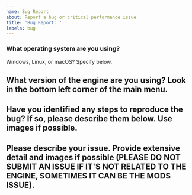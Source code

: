 ```yaml
---
name: Bug Report
about: Report a bug or critical performance issue
title: 'Bug Report: '
labels: bug
---
```


### What operating system are you using?
Windows, Linux, or macOS? Specify below.

## What version of the engine are you using? Look in the bottom left corner of the main menu.

## Have you identified any steps to reproduce the bug? If so, please describe them below. Use images if possible.

## Please describe your issue. Provide extensive detail and images if possible (PLEASE DO NOT SUBMIT AN ISSUE IF IT'S NOT RELATED TO THE ENGINE, SOMETIMES IT CAN BE THE MODS ISSUE).
